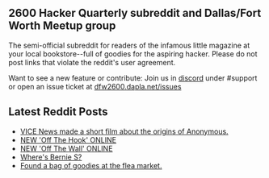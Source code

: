## 2600 Hacker Quarterly subreddit and Dallas/Fort Worth Meetup group
The semi-official subreddit for readers of the infamous little magazine at your local bookstore--full of goodies for the aspiring hacker. Please do not post links that violate the reddit's user agreement.

Want to see a new feature or contribute: 
Join us in [discord](https://dfw2600.dapla.net/chat) under #support or open an issue ticket at [dfw2600.dapla.net/issues](https://dfw2600.dapla.net/issues)

## Latest Reddit Posts
<!-- BLOG-POST-LIST:START -->
- [VICE News made a short film about the origins of Anonymous.](https://www.reddit.com/r/2600/comments/1atczuw/vice_news_made_a_short_film_about_the_origins_of/)
- [NEW 'Off The Hook' ONLINE](https://2600.com/hook/14-02-2024)
- [NEW 'Off The Wall' ONLINE](https://2600.com/wall/13-02-2024)
- [Where's Bernie S?](https://www.reddit.com/r/2600/comments/1apr9zz/wheres_bernie_s/)
- [Found a bag of goodies at the flea market.](https://www.reddit.com/r/2600/comments/1aoifkt/found_a_bag_of_goodies_at_the_flea_market/)
<!-- BLOG-POST-LIST:END -->

